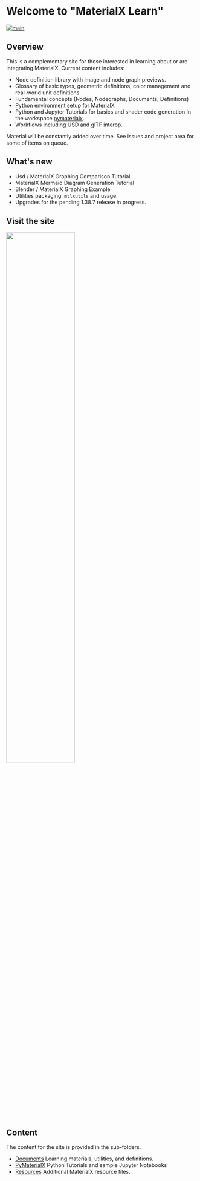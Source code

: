 # Welcome to "MaterialX Learn"
[![main](https://github.com/kwokcb/MaterialX_Plus/actions/workflows/main.yml/badge.svg)](https://github.com/kwokcb/MaterialX_Plus/actions/workflows/main.yml)

## Overview

This is a complementary site for those interested in learning about or are integrating MaterialX. Current content includes:
* Node definition library with image and node graph previews. 
* Glossary of basic types, geometric definitions, color management and real-world unit definitions. 
* Fundamental concepts (Nodes, Nodegraphs, Documents, Definitions) 
* Python environment setup for MaterialX
* Python and Jupyter Tutorials for basics and shader code generation in the workspace [pymaterialx](pymaterialx).
* Workflows including USD and glTF interop.

Material will be constantly added over time. 
See issues and project area for some of items on queue.

## What's new
* Usd / MaterialX Graphing Comparison Tutorial
* MaterialX Mermaid Diagram Generation Tutorial
* Blender / MaterialX Graphing Example
* Utilities packaging: `mtlxutils` and usage. 
* Upgrades for the pending 1.38.7 release in progress.

## Visit the site 
<a href="https://kwokcb.github.io/MaterialX_Learn/">
<img src="https://user-images.githubusercontent.com/49369885/216663255-fd7a8752-3256-4907-a60c-c7fff65f4304.png" width="60%">
</a>

## Content 
The content for the site is provided in the sub-folders.

* [Documents](documents) Learning materials, utilities, and definitions.
* [PyMaterialX](pymaterialx) Python Tutorials and sample Jupyter Notebooks
* [Resources](resources) Additional MaterialX resource files.



